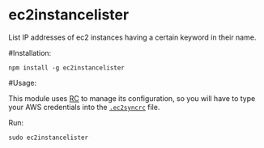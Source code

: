 ec2instancelister
=================

List IP addresses of ec2 instances having a certain keyword in their name.

#Installation:
```
npm install -g ec2instancelister
```

#Usage:


This module uses [RC](https://www.npmjs.org/package/rc) to manage its configuration, so you will have to type your AWS credentials into the [```.ec2syncrc```](example/.ec2syncrc) file.

Run:

```
sudo ec2instancelister
```
